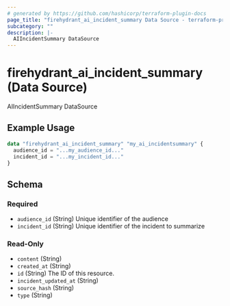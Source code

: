 ```yaml
---
# generated by https://github.com/hashicorp/terraform-plugin-docs
page_title: "firehydrant_ai_incident_summary Data Source - terraform-provider-firehydrant"
subcategory: ""
description: |-
  AIIncidentSummary DataSource
---
```


# firehydrant_ai_incident_summary (Data Source)

AIIncidentSummary DataSource

## Example Usage

```terraform
data "firehydrant_ai_incident_summary" "my_ai_incidentsummary" {
  audience_id = "...my_audience_id..."
  incident_id = "...my_incident_id..."
}
```

<!-- schema generated by tfplugindocs -->
## Schema

### Required

- `audience_id` (String) Unique identifier of the audience
- `incident_id` (String) Unique identifier of the incident to summarize

### Read-Only

- `content` (String)
- `created_at` (String)
- `id` (String) The ID of this resource.
- `incident_updated_at` (String)
- `source_hash` (String)
- `type` (String)
